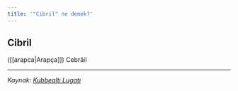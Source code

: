 ```yaml
---
title: '"Cibril" ne demek?'
---
```


## Cibril
([[arapca|Arapça]]) Cebrâil

---
*Kaynak: [Kubbealtı Lugatı](https://www.lugatim.com/s/cibril)*